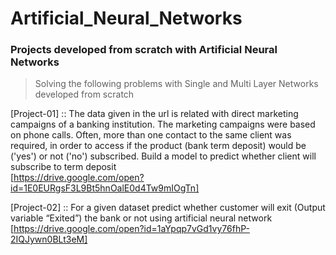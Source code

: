 # Artificial_Neural_Networks
### Projects developed from scratch with Artificial Neural Networks

> Solving the following problems with Single and Multi Layer Networks developed from scratch

[Project-01] :: The data given in the url is related with direct marketing campaigns of a banking institution. The marketing campaigns were based on phone calls. Often, more
than one contact to the same client was required, in order to access if the product (bank term deposit) would be ('yes') or not ('no') subscribed. Build a model to predict whether client will subscribe to term deposit \
[https://drive.google.com/open?id=1E0EURgsF3L9Bt5hnOalE0d4Tw9mIOgTn]

[Project-02] :: For a given dataset predict whether customer will exit (Output variable “Exited”) the bank or not using artificial neural network \
[https://drive.google.com/open?id=1aYpqp7vGd1vy76fhP-2IQJywn0BLt3eM]
